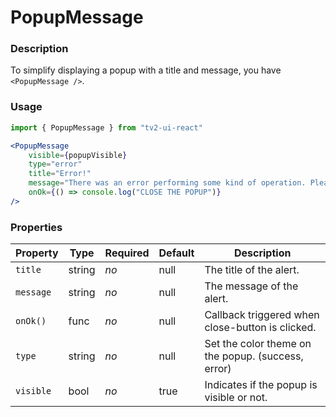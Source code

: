 # PopupMessage

### Description
To simplify displaying a popup with a title and message, you have `<PopupMessage />`.

### Usage
```javascript
import { PopupMessage } from "tv2-ui-react"
```

```jsx
<PopupMessage
    visible={popupVisible}
    type="error"
    title="Error!"
    message="There was an error performing some kind of operation. Please try again."
    onOk={() => console.log("CLOSE THE POPUP")}
/>
```


### Properties
| Property | Type | Required | Default | Description |
| --- | --- | --- | --- | --- |
| `title` | string | *no* | null | The title of the alert. |
| `message` | string | *no* | null | The message of the alert. |
| `onOk()` | func | *no* | null | Callback triggered when close-button is clicked. |
| `type` | string | *no* | null | Set the color theme on the popup. (success, error) |
| `visible` | bool | *no* | true | Indicates if the popup is visible or not. |

